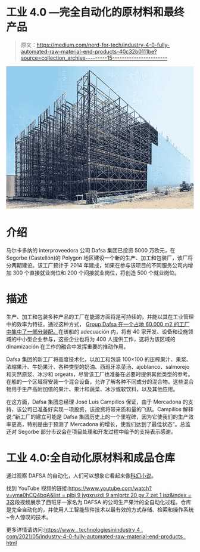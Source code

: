 # 工业 4.0 —完全自动化的原材料和最终产品

> 原文：<https://medium.com/nerd-for-tech/industry-4-0-fully-automated-raw-material-end-products-40c32b0111be?source=collection_archive---------15----------------------->

![](img/c6ea512f3dcad22cad017bcd532386ea.png)

# 介绍

马尔卡多纳的 interproveedora 公司 Dafsa 集团已投资 5000 万欧元，在 Segorbe (Castellón)的 Polygon 地区建设一个新的生产、加工和包装厂，该厂将分两期建设。该工厂预计于 2014 年建成，如果在参与该项目的不同服务公司内增加 300 个直接就业岗位和 200 个间接就业岗位，将创造 500 个就业岗位。

# 描述

生产、加工和包装多种产品的工厂在能源方面将是可持续的，并能以其在工业管理中的效率为特征。通过这种方式， [Group Dafsa 在一个占地 60.000 m2 的工厂中集中了一部分装配。](https://www.technologiesinindustry4.com/)在该船的 adecuación 内，将有 40 家开发、设备和设施领域的中小型企业参与，这些企业也将为 400 人提供工作，这将为该区域的 dinamización 在工作的融合中发挥重要的推动作用。

Dafsa 集团的新工厂将高度技术化，以加工和包装 100×100 的压榨果汁、果浆、浓缩果汁、牛奶果汁、各种类型的奶油、西班牙凉菜汤、ajoblanco、salmorejo 和天然原浆、冰沙和 orgeats，尽管该工厂也准备在必要时提供其他类型的参考。在船的一个区域将安装一个混合设备，允许了解各种不同成分的混合物。这些混合物用于生产高附加值的果汁、果汁和蔬菜、冰沙或软饮料，以及其他应用。

在这方面，Dafsa 集团总经理 José Luis Campillos 保证，由于 Mercadona 的支持，该公司已准备好实现一项投资，该投资将带来质和量的飞跃。Campillos 解释说:“新工厂的建立可能是 Dafsa 集团历史上的一个里程碑，因为它使我们的生产效率更高，特别是由于预测了 Mercadona 的增长，使我们达到了最佳状态”。总监还对 Segorbe 部分市议会在项目处理和开发过程中给予的支持表示感谢。

# 工业 4.0:全自动化原材料和成品仓库

通过观察 DAFSA 的自动化，人们可以想象它看起来像[科幻小说](https://www.technologiesinindustry4.com/)。

找到 YouTube 视频的链接:[https://www.youtube.com/watch?v=yma0hCQ4bqA&list = plbj 9 jygxruzdi 9 amlprtz 20 py 7 zet 1 isz&index = 3](https://www.youtube.com/watch?v=yma0hCQ4bqA&list=PLbJ9jyGXruZdI9aMlprTZ20PY7zet1isZ&index=3)这段视频展示了西班牙一家名为 DAFSA 的公司生产果汁的全自动化过程。仓库是完全自动化的，并使用人工智能软件技术以最有效的方式存储、检索和操作系统~令人惊叹的技术。

更多详情请访问:[https://www . technologiesinindustry 4 . com/2021/05/industry-4-0-fully-automated-raw-material-end-products . html](https://www.technologiesinindustry4.com/2021/05/industry-4-0-fully-automated-raw-material-end-products.html)